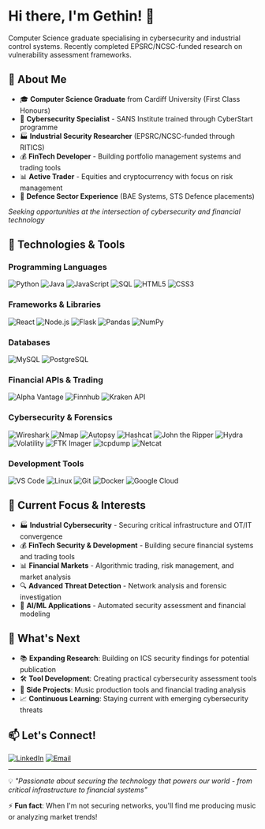 # Hi there, I'm Gethin! 👋

Computer Science graduate specialising in cybersecurity and industrial control systems. Recently completed EPSRC/NCSC-funded research on vulnerability assessment frameworks.

## 🎯 About Me
- 🎓 **Computer Science Graduate** from Cardiff University (First Class Honours)
- 🔐 **Cybersecurity Specialist** - SANS Institute trained through CyberStart programme
- 🏭 **Industrial Security Researcher** (EPSRC/NCSC-funded through RITICS)
- 💰 **FinTech Developer** - Building portfolio management systems and trading tools
- 📊 **Active Trader** - Equities and cryptocurrency with focus on risk management
- 💼 **Defence Sector Experience** (BAE Systems, STS Defence placements)

*Seeking opportunities at the intersection of cybersecurity and financial technology*

## 🔧 Technologies & Tools

### Programming Languages
![Python](https://img.shields.io/badge/Python-3776AB?style=for-the-badge&logo=python&logoColor=white)
![Java](https://img.shields.io/badge/Java-ED8B00?style=for-the-badge&logo=openjdk&logoColor=white)
![JavaScript](https://img.shields.io/badge/JavaScript-F7DF1E?style=for-the-badge&logo=javascript&logoColor=black)
![SQL](https://img.shields.io/badge/SQL-4479A1?style=for-the-badge&logo=mysql&logoColor=white)
![HTML5](https://img.shields.io/badge/HTML5-E34F26?style=for-the-badge&logo=html5&logoColor=white)
![CSS3](https://img.shields.io/badge/CSS3-1572B6?style=for-the-badge&logo=css3&logoColor=white)

### Frameworks & Libraries
![React](https://img.shields.io/badge/React-20232A?style=for-the-badge&logo=react&logoColor=61DAFB)
![Node.js](https://img.shields.io/badge/Node.js-43853D?style=for-the-badge&logo=node.js&logoColor=white)
![Flask](https://img.shields.io/badge/Flask-000000?style=for-the-badge&logo=flask&logoColor=white)
![Pandas](https://img.shields.io/badge/Pandas-150458?style=for-the-badge&logo=pandas&logoColor=white)
![NumPy](https://img.shields.io/badge/NumPy-013243?style=for-the-badge&logo=numpy&logoColor=white)

### Databases
![MySQL](https://img.shields.io/badge/MySQL-4479A1?style=for-the-badge&logo=mysql&logoColor=white)
![PostgreSQL](https://img.shields.io/badge/PostgreSQL-316192?style=for-the-badge&logo=postgresql&logoColor=white)

### Financial APIs & Trading
![Alpha Vantage](https://img.shields.io/badge/Alpha_Vantage-FF6B35?style=for-the-badge&logoColor=white)
![Finnhub](https://img.shields.io/badge/Finnhub-1E88E5?style=for-the-badge&logoColor=white)
![Kraken API](https://img.shields.io/badge/Kraken_API-7248BD?style=for-the-badge&logoColor=white)

### Cybersecurity & Forensics
![Wireshark](https://img.shields.io/badge/Wireshark-1679A7?style=for-the-badge&logo=wireshark&logoColor=white)
![Nmap](https://img.shields.io/badge/Nmap-4682B4?style=for-the-badge&logo=nmap&logoColor=white)
![Autopsy](https://img.shields.io/badge/Autopsy-FF6B35?style=for-the-badge&logoColor=white)
![Hashcat](https://img.shields.io/badge/Hashcat-ED1C24?style=for-the-badge&logoColor=white)
![John the Ripper](https://img.shields.io/badge/John_the_Ripper-000000?style=for-the-badge&logoColor=white)
![Hydra](https://img.shields.io/badge/Hydra-4B0082?style=for-the-badge&logoColor=white)
![Volatility](https://img.shields.io/badge/Volatility-FF4500?style=for-the-badge&logoColor=white)
![FTK Imager](https://img.shields.io/badge/FTK_Imager-0066CC?style=for-the-badge&logoColor=white)
![tcpdump](https://img.shields.io/badge/tcpdump-4682B4?style=for-the-badge&logoColor=white)
![Netcat](https://img.shields.io/badge/Netcat-000000?style=for-the-badge&logoColor=white)

### Development Tools
![VS Code](https://img.shields.io/badge/VS_Code-007ACC?style=for-the-badge&logo=visual-studio-code&logoColor=white)
![Linux](https://img.shields.io/badge/Linux-FCC624?style=for-the-badge&logo=linux&logoColor=black)
![Git](https://img.shields.io/badge/Git-F05032?style=for-the-badge&logo=git&logoColor=white)
![Docker](https://img.shields.io/badge/Docker-2496ED?style=for-the-badge&logo=docker&logoColor=white)
![Google Cloud](https://img.shields.io/badge/Google_Cloud-4285F4?style=for-the-badge&logo=google-cloud&logoColor=white)

## 🎯 Current Focus & Interests

- 🏭 **Industrial Cybersecurity** - Securing critical infrastructure and OT/IT convergence
- 💰 **FinTech Security & Development** - Building secure financial systems and trading tools
- 📊 **Financial Markets** - Algorithmic trading, risk management, and market analysis
- 🔍 **Advanced Threat Detection** - Network analysis and forensic investigation
- 🤖 **AI/ML Applications** - Automated security assessment and financial modeling

## 🌱 What's Next

- 📚 **Expanding Research**: Building on ICS security findings for potential publication
- 🛠️ **Tool Development**: Creating practical cybersecurity assessment tools
- 🎵 **Side Projects**: Music production tools and financial trading analysis
- 📈 **Continuous Learning**: Staying current with emerging cybersecurity threats

## 📫 Let's Connect!

[![LinkedIn](https://img.shields.io/badge/LinkedIn-0077B5?style=for-the-badge&logo=linkedin&logoColor=white)](https://www.linkedin.com/in/gethin-rhys-trigwell/)
[![Email](https://img.shields.io/badge/Email-D14836?style=for-the-badge&logo=gmail&logoColor=white)](mailto:gtrigwell16@gmail.com)

---

💡 *"Passionate about securing the technology that powers our world - from critical infrastructure to financial systems"*

⚡ **Fun fact**: When I'm not securing networks, you'll find me producing music or analyzing market trends!
